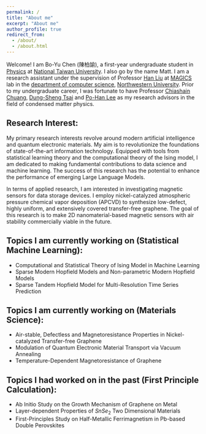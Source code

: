 ```yaml
---
permalink: /
title: "About me"
excerpt: "About me"
author_profile: true
redirect_from:
  - /about/
  - /about.html
---
```


Welcome! I am Bo-Yu Chen (陳柏諭), a first-year undergraduate student in <a href="https://www.phys.ntu.edu.tw/enphysics/Default.html" target="_blank">Physics</a> at <a href="https://www.ntu.edu.tw/english/" target="_blank">National Taiwan University</a>. I also go by the name Matt. I am a research assistant under the supervision of Professor <a href="https://www.mccormick.northwestern.edu/research-faculty/directory/profiles/liu-han.html" target="_blank">Han Liu</a> at <a href="http://magics.cs.northwestern.edu/index.html" target="_blank">MAGICS</a> lab in the <a href="https://www.mccormick.northwestern.edu/computer-science/" target="_blank">department of computer science</a>, <a href="https://www.northwestern.edu/" target="_blank">Northwestern University</a>. Prior to my undergraduate career, I was fortunate to have Professor <a href="https://cyellab453.wixsite.com/mysite/about-us" target="_blank">Chiashain Chuang</a>, <a href="https://el.cycu.edu.tw/en/portfolio-item/dung-sheng-tsai/" target="_blank">Dung-Sheng Tsai</a> and <a href="https://sites.google.com/view/buzznote/p2?authuser=0" target="_blank">Po-Han Lee</a> as my research advisors in the field of condensed matter physics.

## Research Interest:
My primary research interests revolve around modern artificial intelligence and quantum electronic materials. My aim is to revolutionize the foundations of state-of-the-art information technology. Equipped with tools from statistical learning theory and the computational theory of the Ising model, I am dedicated to making fundamental contributions to data science and machine learning. The success of this research has the potential to enhance the performance of emerging Large Language Models.

In terms of applied research, I am interested in investigating magnetic sensors for data storage devices. I employ nickel-catalyzed atmospheric pressure chemical vapor deposition (APCVD) to synthesize low-defect, highly uniform, and extensively covered transfer-free graphene. The goal of this research is to make 2D nanomaterial-based magnetic sensors with air stability commercially viable in the future.

## Topics I am currently working on (Statistical Machine Learning):
* Computational and Statistical Theory of Ising Model in Machine Learning
* Sparse Modern Hopfield Models and Non-parametric Modern Hopfield Models
* Sparse Tandem Hopfield Model for Multi-Resolution Time Series Prediction

## Topics I am currently working on (Materials Science):
* Air-stable, Defectless and Magnetoresistance Properties in Nickel-catalyzed Transfer-free Graphene
* Modulation of Quantum Electronic Material Transport via Vacuum Annealing
* Temperature-Dependent Magnetoresistance of Graphene

## Topics I had worked on in the past (First Principle Calculation):
* Ab Initio Study on the Growth Mechanism of Graphene on Metal
* Layer-dependent Properties of $SnSe_2$ Two Dimensional Materials
* First-Principles Study on Half-Metallic Ferrimagnetism in Pb-based Double Perovskites
